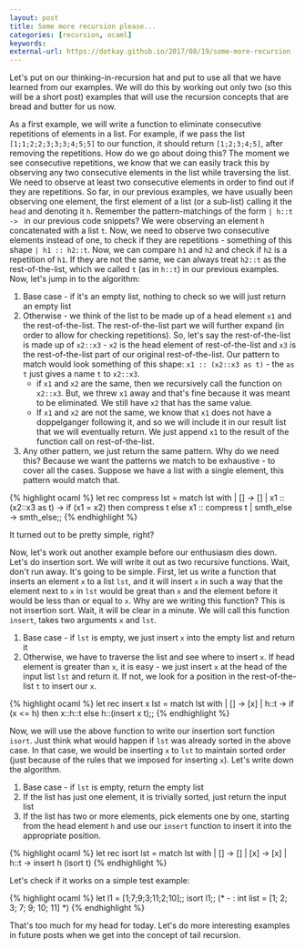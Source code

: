 ```yaml
---
layout: post
title: Some more recursion please...
categories: [recursion, ocaml]
keywords:
external-url: https://dotkay.github.io/2017/08/19/some-more-recursion
---
```


Let's put on our thinking-in-recursion hat and put to use all that we have learned from our examples. We will do this by working out only two (so this will be a short post) examples that will use the recursion concepts that are bread and butter for us now.

As a first example, we will write a function to eliminate consecutive repetitions of elements in a list. For example, if we pass the list `[1;1;2;2;3;3;3;4;5;5]` to our function, it should return `[1;2;3;4;5]`, after removing the repetitions. How do we go about doing this? The moment we see consecutive repetitions, we know that we can easily track this by observing any two consecutive elements in the list while traversing the list. We need to observe at least two consecutive elements in order to find out if they are repetitions. So far, in our previous examples, we have usually been observing one element, the first element of a list (or a sub-list) calling it the `head` and denoting it `h`. Remember the pattern-matchings of the form `| h::t -> ` in our previous code snippets? We were observing an element `h` concatenated with a list `t`. Now, we need to observe two consecutive elements instead of one, to check if they are repetitions - something of this shape `| h1 :: h2::t`. Now, we can compare `h1` and `h2` and check if `h2` is a repetition of `h1`. If they are not the same, we can always treat `h2::t` as the rest-of-the-list, which we called `t` (as in `h::t`) in our previous examples. Now, let's jump in to the algorithm:

1. Base case - if it's an empty list, nothing to check so we will just return an empty list
2. Otherwise - we think of the list to be made up of a head element `x1` and the rest-of-the-list. The rest-of-the-list part we will further expand (in order to allow for checking repetitions). So, let's say the rest-of-the-list is made up of `x2::x3` - `x2` is the head element of rest-of-the-list and `x3` is the rest-of-the-list part of our original rest-of-the-list. Our pattern to match would look something of this shape: `x1 :: (x2::x3 as t)` - the `as t` just gives a name `t` to `x2::x3`.
   * if `x1` and `x2` are the same, then we recursively call the function on `x2::x3`. But, we threw `x1` away and that's fine because it was meant to be eliminated. We still have `x2` that has the same value.
   * If `x1` and `x2` are not the same, we know that `x1` does not have a doppelganger following it, and so we will include it in our result list that we will eventually return. We just append `x1` to the result of the function call on rest-of-the-list.
3. Any other pattern, we just return the same pattern. Why do we need this? Because we want the patterns we match to be exhaustive - to cover all the cases. Suppose we have a list with a single element, this pattern would match that.

{% highlight ocaml %}
let rec compress lst =
  match lst with
  | [] -> []
  | x1 :: (x2::x3 as t) ->
     if (x1 = x2) then compress t
     else x1 :: compress t
  | smth_else -> smth_else;;
{% endhighlight %}

It turned out to be pretty simple, right?

Now, let's work out another example before our enthusiasm dies down. Let's do insertion sort. We will write it out as two recursive functions. Wait, don't run away. It's going to be simple. First, let us write a function that inserts an element `x` to a list `lst`, and it will insert `x` in such a way that the element next to `x` in `lst` would be great than `x` and the element before it would be less than or equal to `x`. Why are we writing this function? This is not insertion sort. Wait, it will be clear in a minute. We will call this function `insert`, takes two arguments `x` and `lst`.

1. Base case - if `lst` is empty, we just insert `x` into the empty list and return it
2. Otherwise, we have to traverse the list and see where to insert `x`. If head element is greater than `x`, it is easy - we just insert `x` at the head of the input list `lst` and return it. If not, we look for a position in the rest-of-the-list `t` to insert our `x`.

{% highlight ocaml %}
let rec insert x lst =
  match lst with
  | [] -> [x]
  | h::t ->
     if (x <= h) then x::h::t
     else h::(insert x t);;
{% endhighlight %}

Now, we will use the above function to write our insertion sort function `isort`. Just think what would happen if `lst` was already sorted in the above case. In that case, we would be inserting `x` to `lst` to maintain sorted order (just because of the rules that we imposed for inserting `x`). Let's write down the algorithm.

1. Base case - if `lst` is empty, return the empty list
2. If the list has just one element, it is trivially sorted, just return the input list
3. If the list has two or more elements, pick elements one by one, starting from the head element `h` and use our `insert` function to insert it into the appropriate position.

{% highlight ocaml %}
let rec isort lst =
  match lst with
  | [] -> []
  | [x] -> [x]
  | h::t -> insert h (isort t)
{% endhighlight %}

Let's check if it works on a simple test example:

{% highlight ocaml %}
let l1 = [1;7;9;3;11;2;10];;
isort l1;;
(* - : int list = [1; 2; 3; 7; 9; 10; 11] *)
{% endhighlight %}

That's too much for my head for today. Let's do more interesting examples in future posts when we get into the concept of tail recursion.